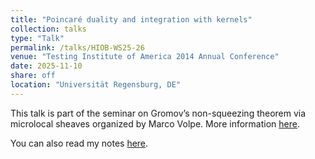 ```yaml
---
title: "Poincaré duality and integration with kernels"
collection: talks
type: "Talk"
permalink: /talks/HIOB-WS25-26
venue: "Testing Institute of America 2014 Annual Conference"
date: 2025-11-10
share: off
location: "Universität Regensburg, DE"
---
```


This talk is part of the seminar on Gromov’s non-squeezing theorem via microlocal sheaves organized by Marco Volpe. More information [here](https://sfb-higher-invariants.app.uni-regensburg.de/index.php?title=HIOB_WS25/26). 

You can also read my notes [here](). 
